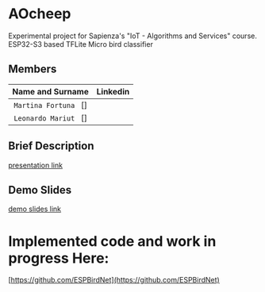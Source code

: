 # AOcheep
Experimental project for Sapienza's "IoT - Algorithms and Services" course. ESP32-S3 based TFLite Micro bird classifier

## Members

| **Name and Surname** | **Linkedin** |
| :---: | :---: 
| `Martina Fortuna ` []
| `Leonardo Mariut ` []


## Brief Description
 [presentation link](https://docs.google.com/presentation/d/1-59-kMRSMNM9pAA1vgBdxTjcmz2GJfJY-6RpCuk67mo/edit)

## Demo Slides 
 [demo slides link](https://docs.google.com/presentation/d/1Z6_fbl_DiRFEWlVoFp6M9Rkd4GngF6XjJrjtW1Nh6bE/edit?usp=sharing)

 # Implemented code and work in progress Here:
 [https://github.com/ESPBirdNet](https://github.com/ESPBirdNet)
